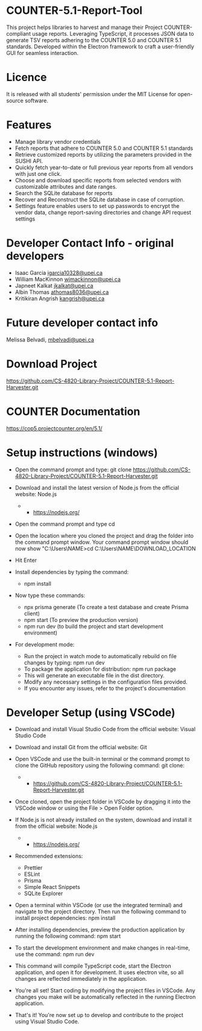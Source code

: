 # COUNTER-5.1-Report-Tool

This project helps libraries to harvest and manage their Project COUNTER-compliant usage reports. Leveraging TypeScript, it processes JSON data to generate TSV reports adhering to the COUNTER 5.0 and COUNTER 5.1 standards. Developed within the Electron framework to craft a user-friendly GUI for seamless interaction. 

# Licence
It is released with all students' permission under the MIT License for open-source software.

# Features
* Manage library vendor credentials
* Fetch reports that adhere to COUNTER 5.0 and COUNTER 5.1 standards
* Retrieve customized reports by utilizing the parameters provided in the SUSHI API.
* Quickly fetch year-to-date or full previous year reports from all vendors with just one click.
* Choose and download specific reports from selected vendors with customizable attributes and date ranges.
* Search the SQLite database for reports
* Recover and Reconstruct the SQLite database in case of corruption.
* Settings feature enables users to set up passwords to encrypt the vendor data, change report-saving directories and change API request settings

# Developer Contact Info - original developers
* Isaac Garcia igarcia10328@upei.ca
* William MacKinnon wjmackinnon@upei.ca
* Japneet Kalkat jkalkat@upei.ca
* Albin Thomas athomas8036@upei.ca
* Kritikiran Angrish kangrish@upei.ca

# Future developer contact info
Melissa Belvadi, mbelvadi@upei.ca

# Download Project
https://github.com/CS-4820-Library-Project/COUNTER-5.1-Report-Harvester.git

# COUNTER Documentation
https://cop5.projectcounter.org/en/5.1/

# Setup instructions (windows)
* Open the command prompt and type: git clone 
https://github.com/CS-4820-Library-Project/COUNTER-5.1-Report-Harvester.git 

* Download and install the latest version of Node.js from the official website: Node.js
    * - https://nodejs.org/

* Open the command prompt and type cd
* Open the location where you cloned the project and drag the folder into the command prompt window. Your command prompt window should now show "C:\Users\NAME>cd 
  C:\Users\NAME\DOWNLOAD_LOCATION
* Hit Enter
* Install dependencies by typing the command: 
   * npm install
* Now type these commands:
   * npx prisma generate (To create a test database and create Prisma client)
   * npm start (To preview the production version)
   * npm run dev (to build the project and start development environment)
     
* For development mode:
   * Run the project in watch mode to automatically rebuild on file changes by typing: npm run dev
   * To package the application for distribution: npm run package
   * This will generate an executable file in the dist directory.
   * Modify any necessary settings in the configuration files provided.
   * If you encounter any issues, refer to the project's documentation

# Developer Setup (using VSCode)
* Download and install Visual Studio Code from the official website: Visual Studio Code
* Download and install Git from the official website: Git
* Open VSCode and use the built-in terminal or the command prompt to clone the GitHub repository using the following command: git clone:
    * - https://github.com/CS-4820-Library-Project/COUNTER-5.1-Report-Harvester.git

* Once cloned, open the project folder in VSCode by dragging it into the VSCode window or using the File > Open Folder option.
* If Node.js is not already installed on the system, download and install it from the official website: Node.js
    * - https://nodejs.org/
* Recommended extensions:
    * Prettier
    * ESLint
    * Prisma
    * Simple React Snippets
    * SQLite Explorer
 
* Open a terminal within VSCode (or use the integrated terminal) and navigate to the project directory. Then run the following command to install project dependencies: npm install
* After installing dependencies, preview the production application by running the following command: 
npm start

* To start the development environment and make changes in real-time, use the command: 
npm run dev

* This command will compile TypeScript code, start the Electron application, and open it for development. It uses electron vite, so all changes are reflected immediately in the application.

* You're all set! Start coding by modifying the project files in VSCode. Any changes you make will be automatically reflected in the running Electron application.
* That's it! You're now set up to develop and contribute to the project using Visual Studio Code.
  

 



